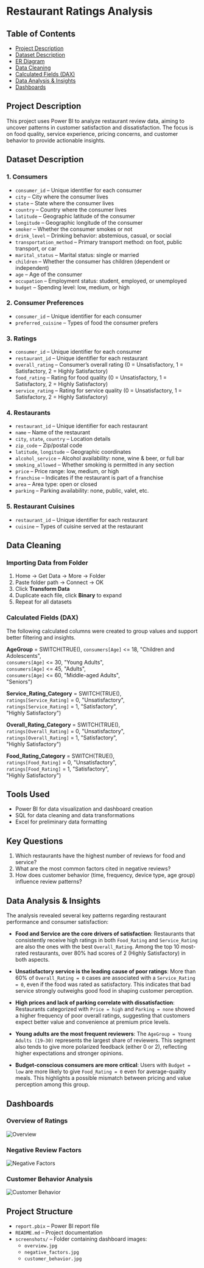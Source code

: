# Restaurant Ratings Analysis

## Table of Contents
- [Project Description](#project-description)
- [Dataset Description](#dataset-description)
- [ER Diagram](#er-diagram)
- [Data Cleaning](#data-cleaning)
- [Calculated Fields (DAX)](#calculated-fields-dax)
- [Data Analysis & Insights](#data-analysis--insights)
- [Dashboards](#dashboards)


## Project Description
This project uses Power BI to analyze restaurant review data, aiming to uncover patterns in customer satisfaction and dissatisfaction. The focus is on food quality, service experience, pricing concerns, and customer behavior to provide actionable insights.

## Dataset Description

### 1. Consumers

- `consumer_id` – Unique identifier for each consumer  
- `city` – City where the consumer lives  
- `state` – State where the consumer lives  
- `country` – Country where the consumer lives  
- `latitude` – Geographic latitude of the consumer  
- `longitude` – Geographic longitude of the consumer  
- `smoker` – Whether the consumer smokes or not  
- `drink_level` – Drinking behavior: abstemious, casual, or social  
- `transportation_method` – Primary transport method: on foot, public transport, or car  
- `marital_status` – Marital status: single or married  
- `children` – Whether the consumer has children (dependent or independent)  
- `age` – Age of the consumer  
- `occupation` – Employment status: student, employed, or unemployed  
- `budget` – Spending level: low, medium, or high  


### 2. Consumer Preferences

- `consumer_id` – Unique identifier for each consumer  
- `preferred_cuisine` – Types of food the consumer prefers  


### 3. Ratings

- `consumer_id` – Unique identifier for each consumer  
- `restaurant_id` – Unique identifier for each restaurant  
- `overall_rating` – Consumer’s overall rating (0 = Unsatisfactory, 1 = Satisfactory, 2 = Highly Satisfactory)  
- `food_rating` – Rating for food quality (0 = Unsatisfactory, 1 = Satisfactory, 2 = Highly Satisfactory)  
- `service_rating` – Rating for service quality (0 = Unsatisfactory, 1 = Satisfactory, 2 = Highly Satisfactory)  


### 4. Restaurants

- `restaurant_id` – Unique identifier for each restaurant  
- `name` – Name of the restaurant  
- `city`, `state`, `country` – Location details  
- `zip_code` – Zip/postal code  
- `latitude`, `longitude` – Geographic coordinates  
- `alcohol_service` – Alcohol availability: none, wine & beer, or full bar  
- `smoking_allowed` – Whether smoking is permitted in any section  
- `price` – Price range: low, medium, or high  
- `franchise` – Indicates if the restaurant is part of a franchise  
- `area` – Area type: open or closed  
- `parking` – Parking availability: none, public, valet, etc.  


### 5. Restaurant Cuisines

- `restaurant_id` – Unique identifier for each restaurant  
- `cuisine` – Types of cuisine served at the restaurant  

## Data Cleaning

### Importing Data from Folder
1. Home → Get Data → More → Folder  
2. Paste folder path → Connect → OK  
3. Click **Transform Data**
4. Duplicate each file, click **Binary** to expand
5. Repeat for all datasets

### Calculated Fields (DAX)

The following calculated columns were created to group values and support better filtering and insights.

**AgeGroup** 
= SWITCH(TRUE(), `consumers[Age]` <= 18, "Children and Adolescents",  
`consumers[Age]` <= 30, "Young Adults",  
`consumers[Age]` <= 45, "Adults",  
`consumers[Age]` <= 60, "Middle-aged Adults",  
"Seniors")

**Service_Rating_Category** 
= SWITCH(TRUE(),  
`ratings[Service_Rating]` = 0, "Unsatisfactory",  
`ratings[Service_Rating]` = 1, "Satisfactory",  
"Highly Satisfactory")

**Overall_Rating_Category** 
= SWITCH(TRUE(),  
`ratings[Overall_Rating]` = 0, "Unsatisfactory",  
`ratings[Overall_Rating]` = 1, "Satisfactory",  
"Highly Satisfactory")

**Food_Rating_Category** 
= SWITCH(TRUE(),  
`ratings[Food_Rating]` = 0, "Unsatisfactory",  
`ratings[Food_Rating]` = 1, "Satisfactory",  
"Highly Satisfactory")

## Tools Used
- Power BI for data visualization and dashboard creation  
- SQL for data cleaning and data transformations  
- Excel for preliminary data formatting  


## Key Questions
1. Which restaurants have the highest number of reviews for food and service?  
2. What are the most common factors cited in negative reviews?  
3. How does customer behavior (time, frequency, device type, age group) influence review patterns?


## Data Analysis & Insights

The analysis revealed several key patterns regarding restaurant performance and consumer satisfaction:

- **Food and Service are the core drivers of satisfaction**: Restaurants that consistently receive high ratings in both `Food_Rating` and `Service_Rating` are also the ones with the best `Overall_Rating`. Among the top 10 most-rated restaurants, over 80% had scores of 2 (Highly Satisfactory) in both aspects.

- **Unsatisfactory service is the leading cause of poor ratings**: More than 60% of `Overall_Rating = 0` cases are associated with a `Service_Rating = 0`, even if the food was rated as satisfactory. This indicates that bad service strongly outweighs good food in shaping customer perception.

- **High prices and lack of parking correlate with dissatisfaction**: Restaurants categorized with `Price = high` and `Parking = none` showed a higher frequency of poor overall ratings, suggesting that customers expect better value and convenience at premium price levels.

- **Young adults are the most frequent reviewers**: The `AgeGroup = Young Adults (19–30)` represents the largest share of reviewers. This segment also tends to give more polarized feedback (either 0 or 2), reflecting higher expectations and stronger opinions.

- **Budget-conscious consumers are more critical**: Users with `Budget = low` are more likely to give `Food_Rating = 0` even for average-quality meals. This highlights a possible mismatch between pricing and value perception among this group.




## Dashboards

### Overview of Ratings  
![Overview](https://github.com/DaoDucManh14/restaurant-ratings-powerbi/blob/main/screenshots/overview.jpg?raw=true)

### Negative Review Factors  
![Negative Factors](https://github.com/DaoDucManh14/restaurant-ratings-powerbi/blob/main/screenshots/negative_factors.jpg?raw=true)

### Customer Behavior Analysis  
![Customer Behavior](https://github.com/DaoDucManh14/restaurant-ratings-powerbi/blob/main/screenshots/customer_behavior.jpg?raw=true)



## Project Structure

- `report.pbix` – Power BI report file
- `README.md` – Project documentation
- `screenshots/` – Folder containing dashboard images:
  - `overview.jpg`
  - `negative_factors.jpg`
  - `customer_behavior.jpg`

